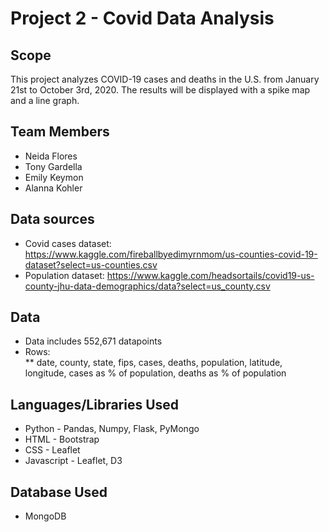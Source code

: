# Project 2 - Covid Data Analysis
## Scope
This project analyzes COVID-19 cases and deaths in the U.S. from January 21st to October 3rd, 2020.  The results will be displayed with a spike map and a line graph. 
## Team Members
* Neida Flores
* Tony Gardella
* Emily Keymon
* Alanna Kohler
## Data sources
* Covid cases dataset:  https://www.kaggle.com/fireballbyedimyrnmom/us-counties-covid-19-dataset?select=us-counties.csv
* Population dataset:  https://www.kaggle.com/headsortails/covid19-us-county-jhu-data-demographics/data?select=us_county.csv
## Data
* Data includes 552,671 datapoints
* Rows:  
** date, county, state, fips, cases, deaths, population, latitude, longitude, cases as % of population, deaths as % of population

## Languages/Libraries Used
* Python - Pandas, Numpy, Flask, PyMongo 
* HTML - Bootstrap
* CSS - Leaflet
* Javascript - Leaflet, D3
## Database Used
* MongoDB




